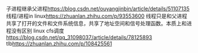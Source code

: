子进程继承父进程<https://blog.csdn.net/ouyangjinbin/article/details/51107135>
线程/进程in linux<https://zhuanlan.zhihu.com/p/93553600>
线程只是和父进程共享了打开的文件和文件系统信息，共享了地址空间和信号处理函数。本质上和进程没有区别
linux cfs调度<https://blog.csdn.net/qq_31098037/article/details/78125893>
tlb<https://zhuanlan.zhihu.com/p/108425561>
